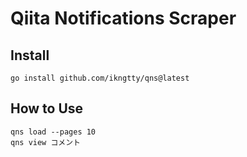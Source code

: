 # Qiita Notifications Scraper

## Install

```
go install github.com/ikngtty/qns@latest
```

## How to Use

```
qns load --pages 10
qns view コメント
```
